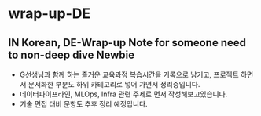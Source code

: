 # wrap-up-DE
## IN Korean, DE-Wrap-up Note for someone need to non-deep dive Newbie

- G선생님과 함께 하는 즐거운 교육과정 복습시간을 기록으로 남기고, 프로젝트 하면서 문서화한 부분도 하위 카테고리로 넣어 가면서 정리중입니다. 
- 데이터파이프라인, MLOps, Infra 관련 주제로 먼저 작성해보고있습니다.
- 기술 면접 대비 문항도 추후 정리 예정입니다.
